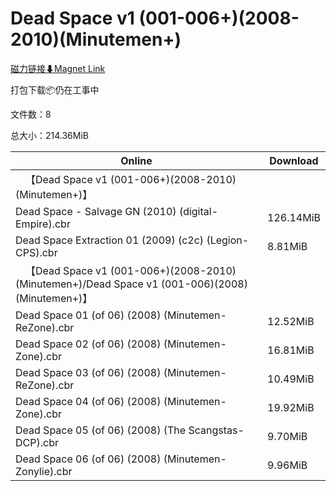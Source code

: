 # Dead Space v1 (001-006+)(2008-2010)(Minutemen+)

[磁力链接⬇Magnet Link](magnet:?xt=urn:btih:dc82aa4236c2cc2b48477a32e8a090b9a8e62883&dn=Dead%20Space%20v1%20%28001-006%2B%29%282008-2010%29%28Minutemen%2B%29)

打包下载📦仍在工事中

文件数：8

总大小：214.36MiB

Online | Download
--- | ---
&emsp;【Dead Space v1 (001-006+)(2008-2010)(Minutemen+)】 | 
Dead Space - Salvage GN (2010) (digital-Empire).cbr | 126.14MiB
Dead Space Extraction 01 (2009) (c2c) (Legion-CPS).cbr | 8.81MiB
&emsp;【Dead Space v1 (001-006+)(2008-2010)(Minutemen+)/Dead Space v1 (001-006)(2008)(Minutemen+)】 | 
Dead Space 01 (of 06) (2008) (Minutemen-ReZone).cbr | 12.52MiB
Dead Space 02 (of 06) (2008) (Minutemen-Zone).cbr | 16.81MiB
Dead Space 03 (of 06) (2008) (Minutemen-ReZone).cbr | 10.49MiB
Dead Space 04 (of 06) (2008) (Minutemen-Zone).cbr | 19.92MiB
Dead Space 05 (of 06) (2008) (The Scangstas-DCP).cbr | 9.70MiB
Dead Space 06 (of 06) (2008) (Minutemen-Zonylie).cbr | 9.96MiB